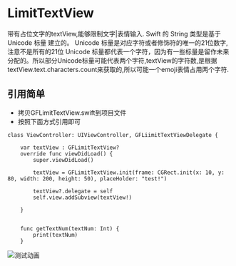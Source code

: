 # LimitTextView
带有占位文字的textView,能够限制文字|表情输入. Swift 的 String 类型是基于 Unicode 标量 建立的。 Unicode 标量是对应字符或者修饰符的唯一的21位数字,注意不是所有的21位 Unicode 标量都代表一个字符，因为有一些标量是留作未来分配的。所以部分Unicode标量可能代表两个字符,textView的字符数,是根据textView.text.characters.count来获取的,所以可能一个emoji表情占用两个字符.
## 引用简单

- 拷贝GFLimitTextView.swift到项目文件
- 按照下面方式引用即可
```
class ViewController: UIViewController, GFLiimitTextViewDelegate {

    var textView : GFLimitTextView?
    override func viewDidLoad() {
        super.viewDidLoad()
        
        textView = GFLimitTextView.init(frame: CGRect.init(x: 10, y: 80, width: 200, height: 50), placeHolder: "test!")
    
        textView?.delegate = self
        self.view.addSubview(textView!)
        
    }
    
    
    func getTextNum(textNum: Int) {
        print(textNum)
    }
```

![测试动画](https://github.com/913868456/LimitTextView/blob/master/limitText.gif)
